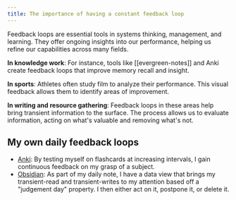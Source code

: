 ```yaml
---
title: The importance of having a constant feedback loop
---
```

Feedback loops are essential tools in systems thinking, management, and learning. They offer ongoing insights into our performance, helping us refine our capabilities across many fields.

**In knowledge work**: For instance, tools like [[evergreen-notes]] and Anki create feedback loops that improve memory recall and insight.

**In sports**: Athletes often study film to analyze their performance. This visual feedback allows them to identify areas of improvement.

**In writing and resource gathering**: Feedback loops in these areas help bring transient information to the surface. The process allows us to evaluate information, acting on what's valuable and removing what's not.

## My own daily feedback loops
- [Anki](https://apps.ankiweb.net/): By testing myself on flashcards at increasing intervals, I gain continuous feedback on my grasp of a subject.
- [Obsidian](https://obsidian.md/): As part of my daily note, I have a data view that brings my transient-read and transient-writes to my attention based off a "judgement day" property. I then either act on it, postpone it, or delete it.